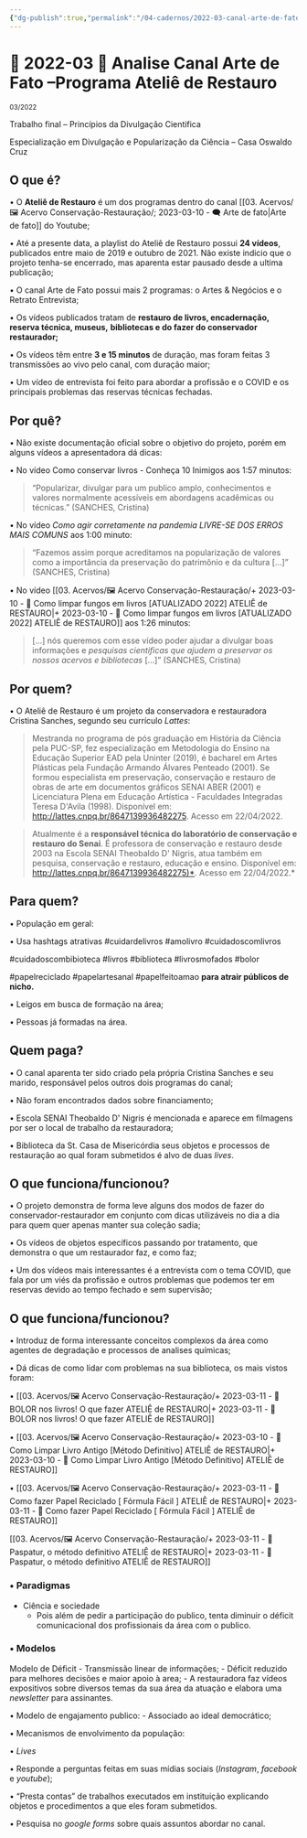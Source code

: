 ```yaml
---
{"dg-publish":true,"permalink":"/04-cadernos/2022-03-canal-arte-de-fato-programa-atelie-de-restauro/","tags":["🧠️/📝️/🌿️"],"created":"2023-03-14 17:55","updated":"2023-05-15 17:05"}
---
```








# 🌿️ 2022-03 📝️ Analise Canal Arte de Fato –Programa Ateliê de Restauro
<small>03/2022</small>

Trabalho final – Princípios da Divulgação Cientifica

Especialização em Divulgação e Popularização da Ciência – Casa Oswaldo Cruz


## O que é?

• O **Ateliê de Restauro** é um dos programas dentro do canal [[03. Acervos/🖼️ Acervo Conservação-Restauração/; 2023-03-10 - 🗨️ Arte de fato\|Arte de fato]] do Youtube;

• Até a presente data, a playlist do Ateliê de Restauro possui **24 vídeos**, publicados entre maio de  2019 e outubro de 2021. Não existe indicio que o projeto tenha-se encerrado, mas aparenta estar pausado desde a ultima publicação;

• O canal Arte de Fato possui mais 2 programas: o Artes & Negócios e o Retrato Entrevista;

• Os vídeos publicados tratam de **restauro de livros, encadernação, reserva técnica, museus,** **bibliotecas e do fazer do conservador restaurador;**

• Os vídeos têm entre **3 e 15 minutos** de duração, mas foram feitas 3 transmissões ao vivo pelo canal, com duração maior;

• Um vídeo de entrevista foi feito para abordar a profissão e o COVID e os principais problemas das reservas técnicas fechadas.


## Por quê?

• Não existe documentação oficial sobre o objetivo do projeto, porém em alguns vídeos a apresentadora dá dicas:

• No vídeo Como conservar livros - Conheça 10 Inimigos aos 1:57 minutos:

>“Popularizar, divulgar para um publico amplo, conhecimentos e valores normalmente acessíveis em abordagens acadêmicas ou técnicas.” (SANCHES, Cristina)



• No vídeo *Como agir corretamente na pandemia LIVRE-SE DOS ERROS MAIS COMUNS* aos 1:00 minuto:

>“Fazemos assim porque acreditamos na popularização de valores como a importância da preservação do patrimônio e da cultura [...]” (SANCHES, Cristina)


• No vídeo [[03. Acervos/🖼️ Acervo Conservação-Restauração/+ 2023-03-10   -  🎥️ Como limpar fungos em livros [ATUALIZADO 2022]  ATELIÊ de RESTAURO\|+ 2023-03-10   -  🎥️ Como limpar fungos em livros [ATUALIZADO 2022]  ATELIÊ de RESTAURO]] aos 1:26 minutos:

>[...] nós queremos com esse vídeo poder ajudar a divulgar boas informações e *pesquisas cientificas que ajudem a preservar os nossos acervos e bibliotecas* [...]” (SANCHES, Cristina)

## Por quem?

• O Ateliê de Restauro é um projeto da conservadora e restauradora Cristina Sanches, segundo seu currículo *Lattes*:

>Mestranda no programa de pós graduação em História da Ciência pela PUC-SP, fez especialização em Metodologia do Ensino na Educação Superior EAD pela Uninter (2019), é  bacharel em Artes Plásticas pela Fundação Armando Álvares Penteado (2001). Se formou  especialista em preservação, conservação e restauro de obras de arte em documentos gráficos SENAI ABER (2001) e Licenciatura Plena em Educação Artística - Faculdades Integradas Teresa D'Avila (1998). Disponível em: <http://lattes.cnpq.br/8647139936482275>. Acesso em 22/04/2022.

>Atualmente é a **responsável técnica do laboratório de conservação e restauro do Senai**. É professora de conservação e restauro desde 2003 na Escola SENAI Theobaldo D' Nigris, atua também em pesquisa, conservação e restauro, educação e ensino. Disponível em: <http://lattes.cnpq.br/8647139936482275)*>. Acesso em 22/04/2022.*

## Para quem?

• População em geral:

• Usa hashtags atrativas #cuidardelivros #amolivro #cuidadoscomlivros

#cuidadoscombibioteca #livros #biblioteca #livrosmofados #bolor

#papelreciclado #papelartesanal #papelfeitoamao **para atrair públicos de nicho.**

• Leigos em busca de formação na área;

• Pessoas já formadas na área.


## Quem paga?

• O canal aparenta ter sido criado pela própria Cristina Sanches e seu marido, responsável pelos outros dois programas do canal;

• Não foram encontrados dados sobre financiamento;

• Escola SENAI Theobaldo D' Nigris é mencionada e aparece em filmagens por ser o local de trabalho da restauradora;

• Biblioteca da St. Casa de Misericórdia seus objetos e processos de restauração ao qual foram submetidos é alvo de duas *lives*.

## O que funciona/funcionou?

• O projeto demonstra de forma leve alguns dos modos de fazer do conservador-restaurador em conjunto com dicas utilizáveis no dia a dia para quem quer apenas manter sua coleção sadia;

• Os vídeos de objetos específicos passando por tratamento, que demonstra o que um restaurador faz, e como faz;

• Um dos vídeos mais interessantes é a entrevista com o tema COVID, que fala por um viés da profissão e outros problemas que podemos ter em reservas devido ao tempo fechado e sem supervisão;

## O que funciona/funcionou?

• Introduz de forma interessante conceitos complexos da área como agentes de degradação e processos de analises químicas;

• Dá dicas de como lidar com problemas na sua biblioteca, os mais vistos foram:

• [[03. Acervos/🖼️ Acervo Conservação-Restauração/+ 2023-03-11   -  🎥️ BOLOR nos livros! O que fazer  ATELIÊ de RESTAURO\|+ 2023-03-11   -  🎥️ BOLOR nos livros! O que fazer  ATELIÊ de RESTAURO]]

• [[03. Acervos/🖼️ Acervo Conservação-Restauração/+ 2023-03-10   -  🎥️ Como Limpar Livro Antigo [Método Definitivo]  ATELIÊ de RESTAURO\|+ 2023-03-10   -  🎥️ Como Limpar Livro Antigo [Método Definitivo]  ATELIÊ de RESTAURO]]

• [[03. Acervos/🖼️ Acervo Conservação-Restauração/+ 2023-03-11   -  🎥️ Como fazer Papel Reciclado [ Fórmula Fácil ]  ATELIÊ de RESTAURO\|+ 2023-03-11   -  🎥️ Como fazer Papel Reciclado [ Fórmula Fácil ]  ATELIÊ de RESTAURO]]

[[03. Acervos/🖼️ Acervo Conservação-Restauração/+ 2023-03-11   -  🎥️ Paspatur, o método definitivo  ATELIÊ de RESTAURO\|+ 2023-03-11   -  🎥️ Paspatur, o método definitivo  ATELIÊ de RESTAURO]]



### • Paradigmas

-  Ciência e sociedade 
	- Pois além de pedir a participação do publico, tenta diminuir o déficit comunicacional dos profissionais da área com o publico.

### • Modelos

 Modelo de Déficit 
	-  Transmissão linear de informações;
	- Déficit reduzido para melhores decisões e maior apoio à area;
	- A restauradora faz vídeos expositivos sobre diversos temas da sua área da atuação e elabora uma *newsletter* para assinantes.


• Modelo de engajamento publico:
		- Associado ao ideal democrático;

• Mecanismos de envolvimento da população:

• *Lives*

• Responde a perguntas feitas em suas mídias sociais (*Instagram*, *facebook* e *youtube*);

• “Presta contas” de trabalhos executados em instituição explicando objetos e procedimentos a que eles foram submetidos.

• Pesquisa no *google forms* sobre quais assuntos abordar no canal.

